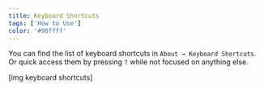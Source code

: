 ```yaml
---
title: Keyboard Shortcuts
tags: ['How to Use']
color: '#90ffff'
---
```


You can find the list of keyboard shortcuts in `About → Keyboard Shortcuts`. Or quick access them by pressing `?` while not focused on anything else.

[img keyboard shortcuts]